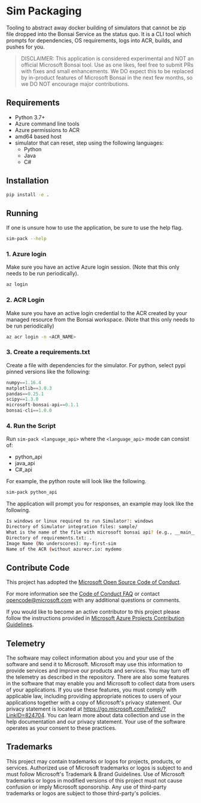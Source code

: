 # Sim Packaging
Tooling to abstract away docker building of simulators that cannot be zip file dropped into the Bonsai Service as the status quo. It is a CLI tool which prompts for dependencies, OS requirements, logs into ACR, builds, and pushes for you.

> DISCLAIMER: This application is considered experimental and NOT an official Microsoft Bonsai tool. Use as one likes, feel free to submit PRs with fixes and small enhancements. We DO expect this to be replaced by in-product features of Microsoft Bonsai in the next few months, so we DO NOT encourage major contributions. 

## Requirements
- Python 3.7+
- Azure command line tools
- Azure permissions to ACR
- amd64 based host
- simulator that can reset, step using the following languages:
    - Python
    - Java
    - C#

## Installation
```bash
pip install -e .
```

## Running
If one is unsure how to use the application, be sure to use the help flag.
```bash
sim-pack --help
```

### 1. Azure login
Make sure you have an active Azure login session.
(Note that this only needs to be run periodically).

```bash
az login
```

### 2. ACR Login
Make sure you have an active login credential to the ACR created by your managed resource from the Bonsai workspace. 
(Note that this only needs to be run periodically)

```bash
az acr login -n <ACR_NAME>
```

### 3. Create a requirements.txt
Create a file with dependencies for the simulator. For python, select pypi pinned versions like the following:

```javascript
numpy==1.16.4
matplotlib==3.0.3
pandas==0.25.1
scipy==1.3.0
microsoft-bonsai-api==0.1.1
bonsai-cli==1.0.0
```

### 4. Run the Script

Run `sim-pack <language_api>` where the `<language_api>` mode can consist of:
- python_api
- java_api
- C#_api

For example, the python route will look like the following.

```bash
sim-pack python_api
```

The application will prompt you for responses, an example may look like the following.

```bash
Is windows or linux required to run Simulator?: windows
Directory of Simulator integration files: sample/
What is the name of the file with microsoft bonsai api? (e.g., __main__.py): __main__.py
Directory of requirements.txt: .
Image Name (No underscores): my-first-sim
Name of the ACR (without azurecr.io: mydemo
```

## Contribute Code

This project has adopted the [Microsoft Open Source Code of Conduct](https://opensource.microsoft.com/codeofconduct/).

For more information see the [Code of Conduct FAQ](https://opensource.microsoft.com/codeofconduct/faq/) or contact [opencode@microsoft.com](mailto:opencode@microsoft.com) with any additional questions or comments.

If you would like to become an active contributor to this project please
follow the instructions provided in [Microsoft Azure Projects Contribution Guidelines](http://azure.github.io/guidelines.html).

## Telemetry
The software may collect information about you and your use of the software and send it to Microsoft. Microsoft may use this information to provide services and improve our products and services. You may turn off the telemetry as described in the repository. There are also some features in the software that may enable you and Microsoft to collect data from users of your applications. If you use these features, you must comply with applicable law, including providing appropriate notices to users of your applications together with a copy of Microsoft's privacy statement. Our privacy statement is located at https://go.microsoft.com/fwlink/?LinkID=824704. You can learn more about data collection and use in the help documentation and our privacy statement. Your use of the software operates as your consent to these practices.

## Trademarks
This project may contain trademarks or logos for projects, products, or services. Authorized use of Microsoft trademarks or logos is subject to and must follow Microsoft's Trademark & Brand Guidelines. Use of Microsoft trademarks or logos in modified versions of this project must not cause confusion or imply Microsoft sponsorship. Any use of third-party trademarks or logos are subject to those third-party's policies.